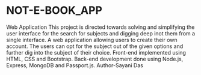 # NOT-E-BOOK_APP
Web Application
This project is directed towards solving and simplifying the user interface for the search for subjects and digging deep inot them from a single interface.
A web application allowing users to create their own account. The users can 
opt for the subject out of the given options and further dig into the subject of 
their choice.
Front-end implemented using HTML, CSS and Bootstrap.
Back-end development done using Node.js, Express, MongoDB and Passport.js.
Author-Sayani Das
